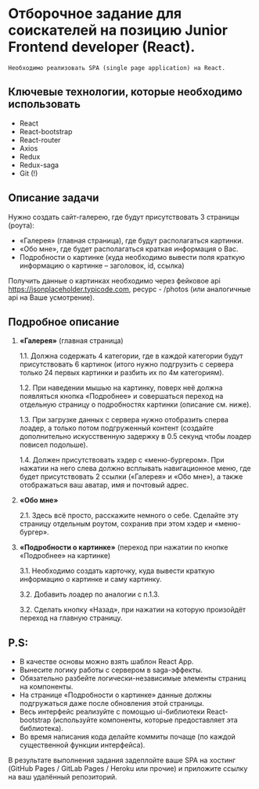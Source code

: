# Отборочное задание для соискателей на позицию Junior Frontend developer (React).

```
Необходимо реализовать SPA (single page application) на React.
```

## Ключевые технологии, которые необходимо использовать

- React
- React-bootstrap
- React-router
- Axios
- Redux
- Redux-saga
- Git (!)

## Описание задачи

Нужно создать сайт-галерею, где будут присутствовать 3 страницы (роута):

- «Галерея» (главная страница), где будут располагаться картинки.
- «Обо мне», где будет располагаться краткая информация о Вас.
- Подробности о картинке (куда необходимо вывести поля краткую информацию о картинке – заголовок, id, ссылка)

Получить данные о картинках необходимо через фейковое api https://jsonplaceholder.typicode.com, ресурс - /photos (или аналогичные api на Ваше усмотрение).

## Подробное описание

1. **«Галерея»** (главная страница)

   1.1. Должна содержать 4 категории, где в каждой категории будут присутствовать 6 картинок (итого нужно подгрузить с сервера только 24 первых картинки и разбить их по 4м категориям).

   1.2. При наведении мышью на картинку, поверх неё должна появляться кнопка «Подробнее» и совершаться переход на отдельную страницу о подробностях картинки (описание см. ниже).

   1.3. При загрузке данных с сервера нужно отобразить сперва лоадер, а только потом подгруженный контент (создайте дополнительно искусственную задержку в 0.5 секунд чтобы лоадер повисел подольше).

   1.4. Должен присутствовать хэдер с «меню-бургером». При нажатии на него слева должно всплывать навигационное меню, где будет присутствовать 2 ссылки («Галерея» и «Обо мне»), а также отображаться ваш аватар, имя и почтовый адрес.

2. **«Обо мне»**

   2.1. Здесь всё просто, расскажите немного о себе. Сделайте эту страницу отдельным роутом, сохранив при этом хэдер и «меню-бургер».

3. **«Подробности о картинке»** (переход при нажатии по кнопке «Подробнее» на картинке)

   3.1. Необходимо создать карточку, куда вывести краткую информацию о картинке и саму картинку.

   3.2. Добавить лоадер по аналогии с п.1.3.

   3.2. Сделать кнопку «Назад», при нажатии на которую произойдёт переход на главную страницу.

## P.S:

- В качестве основы можно взять шаблон React App.
- Вынесите логику работы с сервером в saga-эффекты.
- Обязательно разбейте логически-независимые элементы страниц на компоненты.
- На странице «Подробности о картинке» данные должны подгружаться даже после обновления этой страницы.
- Весь интерфейс реализуйте с помощью ui-библиотеки React-bootstrap (используйте компоненты, которые предоставляет эта библиотека).
- Во время написания кода делайте коммиты почаще (по каждой существенной функции интерфейса).

В результате выполнения задания задеплойте ваше SPA на хостинг (GitHub Pages / GitLab Pages / Heroku или прочие) и приложите ссылку на ваш удалённый репозиторий.

